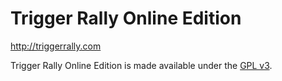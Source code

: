 Trigger Rally Online Edition
============================

http://triggerrally.com

Trigger Rally Online Edition is made available under the [GPL v3](http://www.gnu.org/licenses/gpl-3.0.html).